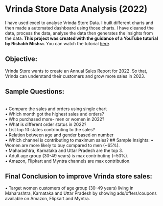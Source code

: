 # Vrinda Store Data Analysis (2022)
I have used excel to analyse Vrinda Store Data. I built different charts and then made a automated dashboard using those charts.
I have cleaned the data, process the data, analyse the data then generates the insights from the data.
**This project was created with the guidance of a YouTube tutorial by Rishabh Mishra**. You can watch the tutorial [here](https://youtu.be/gTK5rNhWJyA?si=Lu96A8K5MGCCI5P4).
## Objective:
Vrinda Store wants to create an Annual Sales Report for 2022.
So that, Vrinda can understand their customers and grow more sales in 2023.
## Sample Questions:
<br>
•	Compare the sales and orders using single chart
<br>
•	Which month got the highest sales and orders?
<br>
•	Who purchased more- men or women in 2022?
<br>
•	What is different order status in 2022?
<br>
•	List top 10 states contributing to the sales?
<br>
•	Relation between age and gender based on number
<br>
•	Which channel is contributing to maximum sales?
## Sample Insights:
•	Women are more likely to buy compared to men (~65%).
<br>
•	Maharashtra, Karnataka and Uttar Pradesh are the top 3.
<br>
•	Adult age group (30-49 years) is max contributing (~50%).
<br>
•	Amazon, Flipkart and Myntra channels are max contribution.

## Final Conclusion to improve Vrinda store sales:
•	Target women customers of age group (30-49 years) living in Maharashtra, Karnataka and Uttar Pradesh by showing ads/offers/coupons available on Amazon, Flipkart and Myntra.

